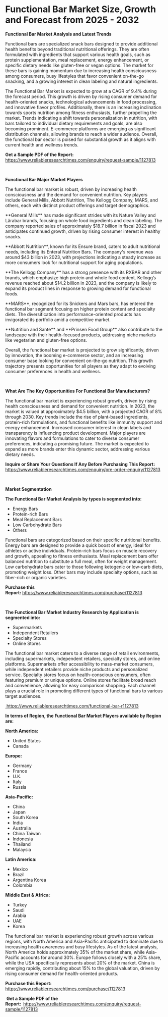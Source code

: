 <p><h1>Functional Bar Market Size, Growth and Forecast from 2025 - 2032</h1></p><p><strong>Functional Bar Market Analysis and Latest Trends</strong></p>
<p><p>Functional bars are specialized snack bars designed to provide additional health benefits beyond traditional nutritional offerings. They are often formulated with ingredients that support various health goals, such as protein supplementation, meal replacement, energy enhancement, or specific dietary needs like gluten-free or vegan options. The market for these bars is gaining momentum due to increasing health consciousness among consumers, busy lifestyles that favor convenient on-the-go snacking, and a growing interest in clean labeling and natural ingredients.</p><p>The Functional Bar Market is expected to grow at a CAGR of 9.4% during the forecast period. This growth is driven by rising consumer demand for health-oriented snacks, technological advancements in food processing, and innovative flavor profiles. Additionally, there is an increasing inclination towards sports nutrition among fitness enthusiasts, further propelling the market. Trends indicating a shift towards personalization in nutrition, with bars tailored to individual dietary requirements and goals, are also becoming prominent. E-commerce platforms are emerging as significant distribution channels, allowing brands to reach a wider audience. Overall, the functional bar sector is poised for substantial growth as it aligns with current health and wellness trends.</p></p>
<p><strong>Get a Sample PDF of the Report:&nbsp;</strong> <a href="https://www.reliableresearchtimes.com/enquiry/request-sample/1127813?utm_campaign=3074&utm_medium=2&utm_source=Github&utm_content=ia&utm_term=17042025&utm_id=functional-bar">https://www.reliableresearchtimes.com/enquiry/request-sample/1127813</a></p>
<p>&nbsp;</p>
<p><strong>Functional Bar Major Market Players</strong></p>
<p><p>The functional bar market is robust, driven by increasing health consciousness and the demand for convenient nutrition. Key players include General Mills, Abbott Nutrition, The Kellogg Company, MARS, and others, each with distinct product offerings and target demographics.</p><p>**General Mills** has made significant strides with its Nature Valley and Lärabar brands, focusing on whole food ingredients and clean labeling. The company reported sales of approximately $18.7 billion in fiscal 2023 and anticipates continued growth, driven by rising consumer interest in healthy snacks.</p><p>**Abbott Nutrition**, known for its Ensure brand, caters to adult nutritional needs, including its Enteral Nutrition Bars. The company's revenue was around $43 billion in 2023, with projections indicating a steady increase as more consumers look for nutritional support for aging populations.</p><p>**The Kellogg Company** has a strong presence with its RXBAR and other brands, which emphasize high protein and whole food content. Kellogg’s revenue reached about $14.2 billion in 2023, and the company is likely to expand its product lines in response to growing demand for functional foods.</p><p>**MARS**, recognized for its Snickers and Mars bars, has entered the functional bar segment focusing on higher protein content and specialty diets. The diversification into performance-oriented products has invigorated its portfolio amid a competitive market.</p><p>**Nutrition and Sante** and **Prinsen Food Group** also contribute to the landscape with their health-focused products, addressing niche markets like vegetarian and gluten-free options.</p><p>Overall, the functional bar market is projected to grow significantly, driven by innovation, the booming e-commerce sector, and an increasing consumer base looking for convenient on-the-go nutrition. This growth trajectory presents opportunities for all players as they adapt to evolving consumer preferences in health and wellness.</p></p>
<p>&nbsp;</p>
<p><strong>What Are The Key Opportunities For Functional Bar Manufacturers?</strong></p>
<p><p>The functional bar market is experiencing robust growth, driven by rising health consciousness and demand for convenient nutrition. In 2023, the market is valued at approximately $4.5 billion, with a projected CAGR of 8% through 2030. Key trends include the rise of plant-based ingredients, protein-rich formulations, and functional benefits like immunity support and energy enhancement. Increased consumer interest in clean labels and transparency is influencing product development. Major players are innovating flavors and formulations to cater to diverse consumer preferences, indicating a promising future. The market is expected to expand as more brands enter this dynamic sector, addressing various dietary needs.</p></p>
<p><strong>Inquire or Share Your Questions If Any Before Purchasing This Report:</strong> <a href="https://www.reliableresearchtimes.com/enquiry/pre-order-enquiry/1127813?utm_campaign=3074&utm_medium=2&utm_source=Github&utm_content=ia&utm_term=17042025&utm_id=functional-bar">https://www.reliableresearchtimes.com/enquiry/pre-order-enquiry/1127813</a></p>
<p>&nbsp;</p>
<p><strong>Market Segmentation</strong></p>
<p><strong>The Functional Bar Market Analysis by types is segmented into:</strong></p>
<p><ul><li>Energy Bars</li><li>Protein-rich Bars</li><li>Meal Replacement Bars</li><li>Low Carbohydrate Bars</li><li>Others</li></ul></p>
<p><p>Functional bars are categorized based on their specific nutritional benefits. Energy bars are designed to provide a quick boost of energy, ideal for athletes or active individuals. Protein-rich bars focus on muscle recovery and growth, appealing to fitness enthusiasts. Meal replacement bars offer balanced nutrition to substitute a full meal, often for weight management. Low carbohydrate bars cater to those following ketogenic or low-carb diets, promoting weight loss. Other bars may include specialty options, such as fiber-rich or organic varieties.</p></p>
<p><strong>Purchase this Report:&nbsp;</strong><a href="https://www.reliableresearchtimes.com/purchase/1127813?utm_campaign=3074&utm_medium=2&utm_source=Github&utm_content=ia&utm_term=17042025&utm_id=functional-bar">https://www.reliableresearchtimes.com/purchase/1127813</a></p>
<p>&nbsp;</p>
<p><strong>The Functional Bar Market Industry Research by Application is segmented into:</strong></p>
<p><ul><li>Supermarkets</li><li>Independent Retailers</li><li>Specialty Stores</li><li>Online Stores</li></ul></p>
<p><p>The functional bar market caters to a diverse range of retail environments, including supermarkets, independent retailers, specialty stores, and online platforms. Supermarkets offer accessibility to mass-market consumers, while independent retailers provide niche products and personalized service. Specialty stores focus on health-conscious consumers, often featuring premium or unique options. Online stores facilitate broad reach and convenience, allowing for easy comparison shopping. Each channel plays a crucial role in promoting different types of functional bars to various target audiences.</p></p>
<p><a href="https://www.reliableresearchtimes.com/functional-bar-r1127813?utm_campaign=3074&utm_medium=2&utm_source=Github&utm_content=ia&utm_term=17042025&utm_id=functional-bar">&nbsp;https://www.reliableresearchtimes.com/functional-bar-r1127813</a></p>
<p><strong>In terms of Region, the Functional Bar Market Players available by Region are:</strong></p>
<p>
    <p> <strong> North America: </strong>
        <ul>
            <li>United States</li>
            <li>Canada</li>
        </ul>
        </p> 
    <p> <strong> Europe: </strong>
        <ul>
            <li>Germany</li>
            <li>France</li>
            <li>U.K.</li>
            <li>Italy</li>
            <li>Russia</li>
        </ul>
        </p> 
    <p> <strong> Asia-Pacific: </strong>
        <ul>
            <li>China</li>
            <li>Japan</li>
            <li>South Korea</li>
            <li>India</li>
            <li>Australia</li>
            <li>China Taiwan</li>
            <li>Indonesia</li>
            <li>Thailand</li>
            <li>Malaysia</li>
        </ul>
        </p> 
    <p> <strong> Latin America: </strong>
        <ul>
            <li>Mexico</li>
            <li>Brazil</li>
            <li>Argentina Korea</li>
            <li>Colombia</li>
        </ul>
        </p> 
    <p> <strong> Middle East & Africa: </strong>
        <ul>
            <li>Turkey</li>
            <li>Saudi</li>
            <li>Arabia</li>
            <li>UAE</li>
            <li>Korea</li>
        </ul>
    </p>
    </p>
<p><p>The functional bar market is experiencing robust growth across various regions, with North America and Asia-Pacific anticipated to dominate due to increasing health awareness and busy lifestyles. As of the latest analysis, North America holds approximately 35% of the market share, while Asia-Pacific accounts for around 30%. Europe follows closely with a 25% share, while the USA specifically represents about 20% of the market. China is emerging rapidly, contributing about 15% to the global valuation, driven by rising consumer demand for health-oriented products.</p></p>
<p><strong>Purchase this Report: </strong><a href="https://www.reliableresearchtimes.com/purchase/1127813?utm_campaign=3074&utm_medium=2&utm_source=Github&utm_content=ia&utm_term=17042025&utm_id=functional-bar">https://www.reliableresearchtimes.com/purchase/1127813</a></p>
<p>&nbsp;<strong>Get a Sample PDF of the Report:&nbsp;&nbsp;</strong><a href="https://www.reliableresearchtimes.com/enquiry/request-sample/1127813?utm_campaign=3074&utm_medium=2&utm_source=Github&utm_content=ia&utm_term=17042025&utm_id=functional-bar">https://www.reliableresearchtimes.com/enquiry/request-sample/1127813</a></p>
<p><strong></strong></p>
<p><p></p><p></p><p></p></p>